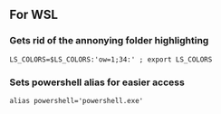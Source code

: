 ## For WSL
### Gets rid of the annonying folder highlighting
```LS_COLORS=$LS_COLORS:'ow=1;34:' ; export LS_COLORS```
### Sets powershell alias for easier access
```alias powershell='powershell.exe'```
